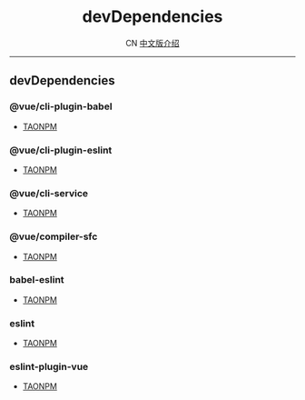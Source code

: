 <h1 align="center">devDependencies</h1>

<p align="center">
  CN&nbsp;<a href="./devDependencies.zh-CN.md">中文版介绍</a>
</p>

---

## devDependencies

### @vue/cli-plugin-babel
- [TAONPM](https://developer.aliyun.com/mirror/npm/package/@vue/cli-plugin-babel)

### @vue/cli-plugin-eslint
- [TAONPM](https://developer.aliyun.com/mirror/npm/package/@vue/cli-plugin-eslint)

### @vue/cli-service
- [TAONPM](https://developer.aliyun.com/mirror/npm/package/@vue/cli-service)

### @vue/compiler-sfc
- [TAONPM](https://developer.aliyun.com/mirror/npm/package/@vue/compiler-sfc)

### babel-eslint
- [TAONPM](https://developer.aliyun.com/mirror/npm/package/babel-eslint)

### eslint
- [TAONPM](https://developer.aliyun.com/mirror/npm/package/eslint)

### eslint-plugin-vue
- [TAONPM](https://developer.aliyun.com/mirror/npm/package/eslint-plugin-vue)
